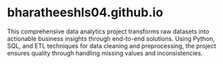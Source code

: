 # bharatheeshls04.github.io
This comprehensive data analytics project transforms raw datasets into actionable business insights through end-to-end solutions. Using Python, SQL, and ETL techniques for data cleaning and preprocessing, the project ensures quality through handling missing values and inconsistencies.
